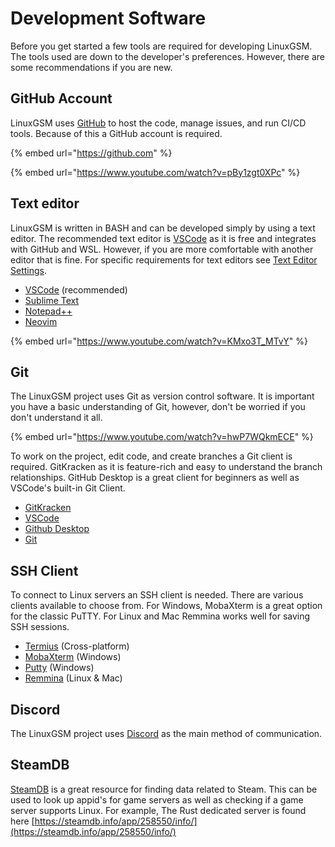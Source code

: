 # Development Software

Before you get started a few tools are required for developing LinuxGSM. The tools used are down to the developer's preferences. However, there are some recommendations if you are new.

## GitHub Account

LinuxGSM uses [GitHub](https://github.com) to host the code, manage issues, and run CI/CD tools. Because of this a GitHub account is required.

{% embed url="https://github.com" %}

{% embed url="https://www.youtube.com/watch?v=pBy1zgt0XPc" %}

## Text editor

LinuxGSM is written in BASH and can be developed simply by using a text editor. The recommended text editor is [VSCode](https://code.visualstudio.com/) as it is free and integrates with GitHub and WSL. However, if you are more comfortable with another editor that is fine. For specific requirements for text editors see [Text Editor Settings](https://linuxgsm/s/linuxgsm-dev/text-editor-settings).

-   [VSCode](https://code.visualstudio.com/) (recommended)
-   [Sublime Text](https://www.sublimetext.com/)
-   [Notepad++](https://notepad-plus-plus.org/)
-   [Neovim](https://neovim.io/)

{% embed url="https://www.youtube.com/watch?v=KMxo3T_MTvY" %}

## Git

The LinuxGSM project uses Git as version control software. It is important you have a basic understanding of Git, however, don't be worried if you don't understand it all.

{% embed url="https://www.youtube.com/watch?v=hwP7WQkmECE" %}

To work on the project, edit code, and create branches a Git client is required. GitKracken as it is feature-rich and easy to understand the branch relationships. GitHub Desktop is a great client for beginners as well as VSCode's built-in Git Client.

-   [GitKracken](https://www.gitkraken.com/)
-   [VSCode](https://code.visualstudio.com/docs/sourcecontrol/overview)
-   [Github Desktop](https://desktop.github.com/)
-   [Git](https://git-scm.com/downloads)

## SSH Client

To connect to Linux servers an SSH client is needed. There are various clients available to choose from. For Windows, MobaXterm is a great option for the classic PuTTY. For Linux and Mac Remmina works well for saving SSH sessions.

-   [Termius](https://termius.com/) (Cross-platform)
-   [MobaXterm](https://mobaxterm.mobatek.net/) (Windows)
-   [Putty](https://www.chiark.greenend.org.uk/~sgtatham/putty/latest.html) (Windows)
-   [Remmina](https://remmina.org/) (Linux & Mac)

## Discord

The LinuxGSM project uses [Discord](https://discordapp.com) as the main method of communication.

## SteamDB

[SteamDB](https://steamdb.info/) is a great resource for finding data related to Steam. This can be used to look up appid's for game servers as well as checking if a game server supports Linux. For example, The Rust dedicated server is found here [https://steamdb.info/app/258550/info/](https://steamdb.info/app/258550/info/)
